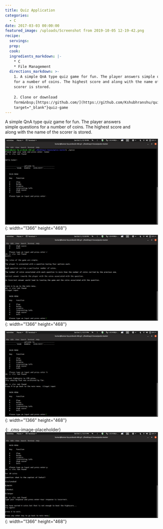 ```yaml
---
title: Quiz Application
categories:
  - C
date: 2017-03-03 00:00:00
featured_image: /uploads/Screenshot from 2019-10-05 12-19-42.png
recipe:
  servings:
  prep:
  cook:
  ingredients_markdown: |-
    * C
    * File Management
  directions_markdown: >-
    1. A simple QnA type quiz game for fun. The player answers simple questions
    for a number of coins. The highest score and along with the name of the
    scorer is stored.

    2. Clone or download
    form&nbsp;[https://github.com/](https://github.com/Kshubhranshu/quiz-game.git){:
    target="_blank"}quiz-game
---
```


A simple QnA type quiz game for fun. The player answers<br>simple questions for a number of coins. The highest score and<br>along with the name of the scorer is stored.

![](/uploads/screenshot-from-2019-10-05-12-19-42.png){: width="1366" height="468"}

![](/uploads/screenshot-from-2019-10-05-12-20-48.png){: width="1366" height="468"}

![](/uploads/screenshot-from-2019-10-05-12-21-14.png){: width="1366" height="468"}

![](data:image/png;base64,iVBORw0KGgoAAAANSUhEUgAAAAEAAAABCAYAAAAfFcSJAAAADUlEQVQYV2P4////fwAJ+wP9BUNFygAAAABJRU5ErkJggg==){: .cms-image-placeholder}![](/uploads/screenshot-from-2019-10-05-12-21-56.png){: width="1366" height="468"}